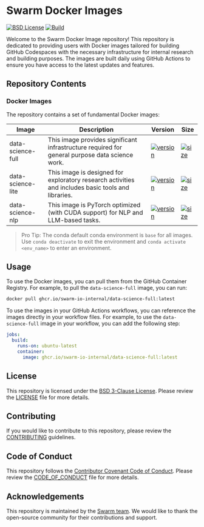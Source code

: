 # Swarm Docker Images

[![BSD License](https://badgen.net/badge/license/BSD-3-Clause/blue)](LICENSE)
[![Build](https://github.com/swarm-io-internal/docker-images/actions/workflows/build.yml/badge.svg)](https://github.com/swarm-io-internal/docker-images/actions/workflows/build.yml)

Welcome to the Swarm Docker Image repository! This repository is dedicated to providing users with Docker images tailored for building GitHub Codespaces with the necessary infrastructure for internal research and building purposes. The images are built daily using GitHub Actions to ensure you have access to the latest updates and features.

## Repository Contents

### Docker Images

The repository contains a set of fundamental Docker images:

Image | Description | Version | Size
------|-------------|---------|------
data-science-full | This image provides significant infrastructure required for general purpose data science work. | [![version](https://ghcr-badge.egpl.dev/swarm-io-internal/data-science-full/latest_tag?trim=major&label=latest&color=steelblue)](https://github.com/swarm-io-internal/docker-images/pkgs/container/data-science-full) | [![size](https://ghcr-badge.egpl.dev/swarm-io-internal/data-science-full/size?color=steelblue)](#)
data-science-lite | This image is designed for exploratory research activities and includes basic tools and libraries. | [![version](https://ghcr-badge.egpl.dev/swarm-io-internal/data-science-lite/latest_tag?trim=major&label=latest&color=steelblue)](https://github.com/swarm-io-internal/docker-images/pkgs/container/data-science-lite) | [![size](https://ghcr-badge.egpl.dev/swarm-io-internal/data-science-lite/size?color=steelblue)](#)
data-science-nlp | This image is PyTorch optimized (with CUDA support) for NLP and LLM-based tasks. | [![version](https://ghcr-badge.egpl.dev/swarm-io-internal/data-science-nlp/latest_tag?trim=major&label=latest&color=steelblue)](https://github.com/swarm-io-internal/docker-images/pkgs/container/data-science-nlp) | [![size](https://ghcr-badge.egpl.dev/swarm-io-internal/data-science-nlp/size?color=steelblue)](#)

> Pro Tip: The conda default conda environment is `base` for all images. Use `conda deactivate` to exit the environment and `conda activate <env_name>` to enter an environment.

<!-- And additional set of project-specific Docker images can be found here:

Image | Description | Version | Size
------|-------------|---------|------

### GitHub Actions

The repository contains a set of GitHub Actions workflows:

Workflow | Description
---------|------------
build | This workflow is responsible for building the Docker images and pushing them to the GitHub Container Registry. -->

## Usage

To use the Docker images, you can pull them from the GitHub Container Registry. For example, to pull the `data-science-full` image, you can run:

```bash
docker pull ghcr.io/swarm-io-internal/data-science-full:latest
```

To use the images in your GitHub Actions workflows, you can reference the images directly in your workflow files. For example, to use the `data-science-full` image in your workflow, you can add the following step:

```yaml
jobs:
  build:
    runs-on: ubuntu-latest
    container:
      image: ghcr.io/swarm-io-internal/data-science-full:latest
```

## License

This repository is licensed under the [BSD 3-Clause License](LICENSE). Please review the [LICENSE](LICENSE) file for more details.

## Contributing

If you would like to contribute to this repository, please review the [CONTRIBUTING](CONTRIBUTING.md) guidelines.

## Code of Conduct

This repository follows the [Contributor Covenant Code of Conduct](CODE_OF_CONDUCT.md). Please review the [CODE_OF_CONDUCT](CODE_OF_CONDUCT.md) file for more details.

## Acknowledgements

This repository is maintained by the [Swarm team](https://www.jointhehive.io/). We would like to thank the open-source community for their contributions and support.